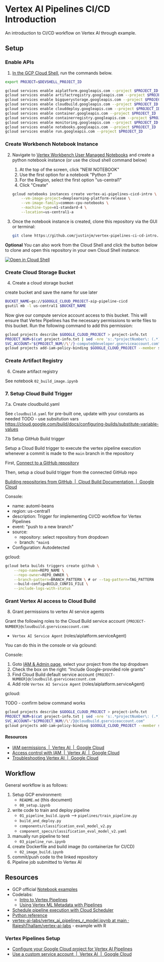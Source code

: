 # Vertex AI Pipelines CI/CD Introduction

An introduction to CI/CD workflow on Vertex AI through example. 

## Setup 

### Enable APIs 

1.  [In the GCP Cloud Shell](https://console.cloud.google.com/home/dashboard?cloudshell=true), run the commands below. 

```sh
export PROJECT=$DEVSHELL_PROJECT_ID

gcloud services enable aiplatform.googleapis.com --project $PROJECT_ID
gcloud services enable artifactregistry.googleapis.com --project $PROJECT_ID
gcloud services enable bigquerystorage.googleapis.com --project $PROJECT_ID
gcloud services enable cloudbuild.googleapis.com --project $PROJECT_ID
gcloud services enable clouddeploy.googleapis.com --project $PROJECT_ID
gcloud services enable container.googleapis.com --project $PROJECT_ID
gcloud services enable containerregistry.googleapis.com --project $PROJECT_ID
gcloud services enable monitoring.googleapis.com --project $PROJECT_ID
gcloud services enable notebooks.googleapis.com --project $PROJECT_ID
gcloud services enable run.googleapis.com --project $PROJECT_ID
```

### Create Workbench Notebook Instance

2.  Navigate to [Vertex Workbench User Managed Notebooks](https://console.cloud.google.com/ai-platform/notebooks) and create a python notebook instance (or use the cloud shell command below)
    1.  At the top of the screen, click "NEW NOTEBOOK"
    2.  Use the first option for a notebook "Python 3"
    3.  For the Region, select the first option "us-central1" 
    4.  Click "Create"
    ```sh
    gcloud notebooks instances create vertex-ai-pipelines-cicd-intro \
        --vm-image-project=deeplearning-platform-release \
        --vm-image-family=common-cpu-notebooks \
        --machine-type=n1-standard-4 \
        --location=us-central1-a 
    ```

3.  Once the notebook instance is created, clone this repository via the GUI or terminal: 
    ```sh
    git clone https://github.com/justinjm/vertex-pipelines-ci-cd-intro.git
    ```

**Optional** You can also work from the Cloud Shell and click the button below to clone and open this repository in your own Cloud Shell instance:  

[![Open in Cloud Shell](https://gstatic.com/cloudssh/images/open-btn.svg)](https://ssh.cloud.google.com/cloudshell/editor?cloudshell_git_repo=https://github.com/justinjm/vertex-pipelines-ci-cd-intro.git)

### Create Cloud Storage Bucket

4. Create a cloud storage bucket 

create bucket and save the name for use later

```sh
BUCKET_NAME=gs://$GOOGLE_CLOUD_PROJECT-aip-pipeline-cicd
gsutil mb -l us-central1 $BUCKET_NAME
```

Now give our compute service account access to this bucket. This will ensure that Vertex Pipelines has the necessary permissions to write files to this bucket. Run the following command to add this permission: 

```sh
gcloud projects describe $GOOGLE_CLOUD_PROJECT > project-info.txt
PROJECT_NUM=$(cat project-info.txt | sed -nre 's:.*projectNumber\: (.*):\1:p')
SVC_ACCOUNT="${PROJECT_NUM//\'/}-compute@developer.gserviceaccount.com"
gcloud projects add-iam-policy-binding $GOOGLE_CLOUD_PROJECT --member serviceAccount:$SVC_ACCOUNT --role roles/storage.objectAdmin
```

### Create Artifact Registry 

6. Create artifact registry 

See notebook `02_build_image.ipynb`

### 7. Setup Cloud Build Trigger

7.a. Create cloudbuild.yaml 

See `cloudbuild.yaml` for pre-built one, update with your constants as needed 
TODO - use subsitution vars https://cloud.google.com/build/docs/configuring-builds/substitute-variable-values

7.b Setup GitHub Build trigger 

Setup a Cloud Build trigger to execute the vertex pipeline execution whenever a commit is made to the `main` branch in the repository 

First, [Connect to a GitHub repository](https://cloud.google.com/build/docs/automating-builds/github/connect-repo-github)

Then, setup a cloud build trigger from the connected GitHub repo 

[Building repositories from GitHub  |  Cloud Build Documentation  |  Google Cloud](https://cloud.google.com/build/docs/automating-builds/github/build-repos-from-github)

Console:

* name: automl-beans
* region: us-central1
* description: Trigger for implementing CI/CD workflow for Vertex Pipelines 
* event: "push to a new branch"
* source: 
    * repository: select repository from dropdown
    * branch: `^main$`
* Configuration: Autodetected 


gcloud: 

```sh
gcloud beta builds triggers create github \
    --repo-name=REPO_NAME \
    --repo-owner=REPO_OWNER \
    --branch-pattern=BRANCH_PATTERN \ # or --tag-pattern=TAG_PATTERN
    --build-config=BUILD_CONFIG_FILE \
    --include-logs-with-status
```

### Grant Vertex AI access to Cloud Build 

8. Grant permissions to vertex AI service agents 

Grant the following roles to the Cloud Build service account `{PROJECT-NUMBER}@cloudbuild.gserviceaccount.com`: 

* `Vertex AI Service Agent` (roles/aiplatform.serviceAgent)

You can do this in the console or via gclound: 

Console: 

1. Goto [IAM & Admin page](https://console.cloud.google.com/iam-admin/iam), select your project from the top dropdown 
2. Check the box on the right: "Include Google-provided role grants" 
3. Find Cloud Build default service account `{PROJECT-NUMBER}@cloudbuild.gserviceaccount.com`
4. Add role `Vertex AI Service Agent` (roles/aiplatform.serviceAgent)


gcloud: 

TODO - confirm below command works 

```sh
gcloud projects describe $GOOGLE_CLOUD_PROJECT > project-info.txt
PROJECT_NUM=$(cat project-info.txt | sed -nre 's:.*projectNumber\: (.*):\1:p')
SVC_ACCOUNT="${PROJECT_NUM//\'/}@cloudbuild.gserviceaccount.com"
gcloud projects add-iam-policy-binding $GOOGLE_CLOUD_PROJECT --member serviceAccount:$SVC_ACCOUNT --role roles/aiplatform.serviceAgent
```

#### Resources 

* [IAM permissions  |  Vertex AI  |  Google Cloud](https://cloud.google.com/vertex-ai/docs/general/iam-permissions)
* [Access control with IAM  |  Vertex AI  |  Google Cloud](https://cloud.google.com/vertex-ai/docs/general/access-control#predefined-roles)
* [Troubleshooting Vertex AI  |  Google Cloud](https://cloud.google.com/vertex-ai/docs/general/troubleshooting#custom-trained_models)


## Workflow 

General workflow is as follows: 

1. Setup GCP environment: 
    * `README.md` (this document) 
    * `00_setup.ipynb`  
2. write code to train and deploy pipeline 
    * `01_pipeline_build.ipynb` --> `pipelines/train_pipeline.py`
    * `build_and_deploy.py` 
    * `components/classification_eval_model_v2.py`
    * `component_specs/classification_eval_model_v2.yaml`
3. manually run pipeline to test 
    * `03_pipeline_run.ipynb`
4. create Dockerfile and build image (to containerize for CI/CD)
    * `02_image_build.ipynb`
5. commit/push code to the linked repository 
6. Pipeline job submitted to Vertex AI


## Resources 

* GCP official [Notebook examples](https://cloud.google.com/vertex-ai/docs/pipelines/notebooks)
* Codelabs:
  * [Intro to Vertex Pipelines](https://codelabs.developers.google.com/vertex-pipelines-intro)  
  * [Using Vertex ML Metadata with Pipelines](https://codelabs.developers.google.com/vertex-mlmd-pipelines)  
* [Schedule pipeline execution with Cloud Scheduler](https://cloud.google.com/vertex-ai/docs/pipelines/schedule-cloud-scheduler)  
* [Python reference](https://cloud.google.com/python/docs/reference/aiplatform/latest/google.cloud.aiplatform)
* [vertex-ai-labs/vertex\_ai\_pipelines\_r\_model.ipynb at main · RajeshThallam/vertex-ai-labs](https://github.com/RajeshThallam/vertex-ai-labs/blob/main/06-vertex-train-deploy-r-model/vertex_ai_pipelines_r_model.ipynb) - example with R 


### Vertex Pipelines Setup 

* [Configure your Google Cloud project for Vertex AI Pipelines](https://cloud.google.com/vertex-ai/docs/pipelines/configure-project#service-account)
* [Use a custom service account  |  Vertex AI  |  Google Cloud](https://cloud.google.com/vertex-ai/docs/general/custom-service-account)
